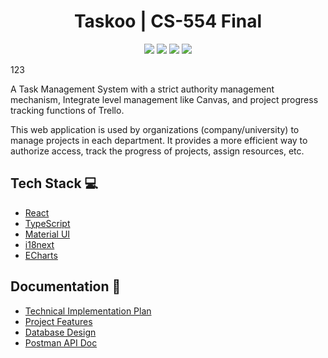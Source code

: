 <h1 align="center">Taskoo | CS-554 Final</h1>

<p align="center">
<img src="https://img.shields.io/badge/-React-eee?style=flat-square&logo=react" />
<img src="https://img.shields.io/badge/-TypeScript-eee?style=flat-square&logo=typescript" />
<img src="https://img.shields.io/badge/-NodeJS-eee?style=flat-square&logo=node.js" />
<img src="https://img.shields.io/badge/-MongoDB-eee?style=flat-square&logo=mongodb" />
</p>
123
<p>
A Task Management System with a strict authority management mechanism, Integrate level management like Canvas, and project progress tracking functions of Trello.
</p>
<p>
This web application is used by organizations (company/university) to manage projects in each department. It provides a more efficient way to authorize access, track the progress of projects, assign resources, etc.
</p>

## Tech Stack 💻
* [React](https://reactjs.org/)
* [TypeScript](https://www.typescriptlang.org/)
* [Material UI](https://mui.com/)
* [i18next](https://react.i18next.com/)
* [ECharts](https://echarts.apache.org/en/index.html)

## Documentation 📖
* [Technical Implementation Plan](https://stevens0-my.sharepoint.com/:w:/g/personal/sxiong5_stevens_edu/EWJkiuUG4PhEliMxonPS0RQBJVH_C_mfK4eOoFqYGfcwnQ?e=4dv2rL)
* [Project Features ](https://stevens0-my.sharepoint.com/:w:/g/personal/yliao10_stevens_edu/EWtM_BAAjthHj5dDtcM9W-8BXkLfIYMzv8x_0xUkKB1zXQ?e=fAyAbY)
* [Database Design ](https://stevens0-my.sharepoint.com/:w:/g/personal/sxiong5_stevens_edu/EfxWAIsqfp5FmLfp-46rxpIBk4Ep4YOiGzqBIBuWKB3gyQ?e=a7fxRu)
* [Postman API Doc](https://documenter.getpostman.com/view/13354448/UVyn1yY2)
